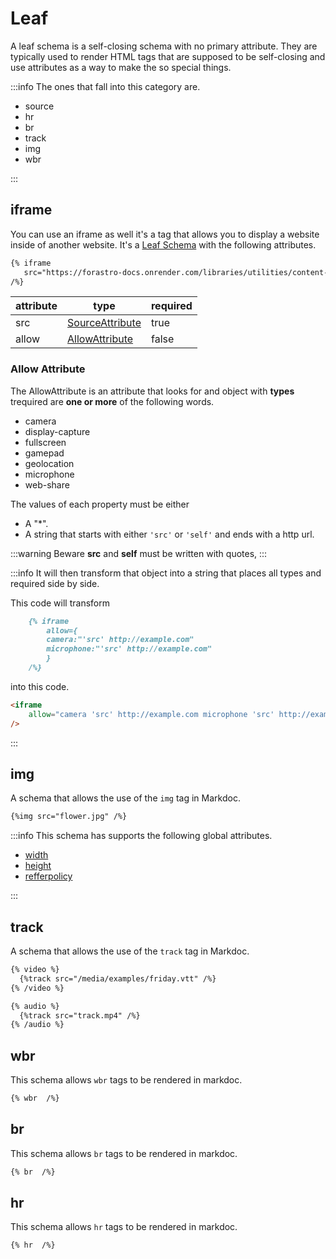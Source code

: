 <!-- markdownlint-disable MD033 -->
<!-- markdownlint-disable MD041 -->

[SourceAttribute]:/attributes/custom#sourceattribute

<script setup lang="ts">
const iframeAttributesDataList = [
    {
        attribute:"name",
        type: {
            href:"/attributes/custom#sourceattribute",
            text:"SourceAttribute",
        },
        required: "false",
     },
    {
        attribute:"loading",
        type: "String",
        required: "false",
        matches: [
            "eager",
            "lazy",
        ]
     },
    {
        attribute:"sandbox",
        type: "String",
        required: "false",
        matches: [
            "allow-top-navigation-to-custom-protocols",
             "allow-top-navigation-by-user-activation",
             "allow-top-navigation",
              "allow-scripts",
              "allow-same-origin",
              "allow-popups-to-escape-sandbox",
              "allow-popups allow-pointer-lock",
              "allow-orientation-lock",
            "allow-modals",
            "allow-forms",
            "allow-downloads",
        ]
     },
    {
        attribute:"width",
        type: {
            href:"/attributes/custom#integerattribute",
            text:"IntegerAttribute",
        },
        required: "false",
     },
    {
        attribute:"height",
        type: {
            href:"/attributes/custom#integerattribute",
            text:"IntegerAttribute",
        },
        required: "false",
     },
]

const imageAttributesList = [
    { attribute:'src',
      type:{
        href:'/attributes/custom#sourceattribute',
        text:''
    },
    errorLevel:'critical',
    required:'true',
  },
    { attribute:'srcset',
      type:{
        href:'/attributes/custom#srcset-attribute',
        text:''
    },
    errorLevel:'critical',
    required:'true',
  },
    { attribute:'sizes',
      type:{
        href:'/attributes/custom#sizes-attribute',
        text:''
    },
    errorLevel:'warning',
    required:'true',
  },
  {
    attribute:'alt',
    type:'String',
    required:'true',
  },
  {
    attribute:'crossorigin',
    type:'String',
    matches: [
        'anonymous',
        'use-credentials'
    ]
  },
  {
    attribute:'fetchpriority',
    type:'String',
    matches: [
        'high',
        'low',
        'auto'
    ]
  },
  {
    attribute:'decoding',
    type:'String',
    matches: [
        'auto',
        'sync',
        'async'
    ]
  },
  {
    attribute:'loading',
    type:'String',
    matches: [
        'eager',
        'lazy'
    ]
  },
]

const trackAttributesList = [
  {
    attribute: 'src',
      type:{
        href:'/attributes/custom#sourceattribute',
        text:''
    },
    required:'true',
  },
  {
    attribute: 'srclang',
    type: "Boolean",
    reference: {
      href: "attributes/index.md#lang",
      text: "lang"
    }
  },{
    attribute: 'default',
    type:"Boolean",
  },
  {
    attribute: 'label',
    type:"String",
  },
  
  {
    attribute: 'kind',
    type: "String",
    matches: [
          "captions",
          "chapters",
          "descriptions",
          "metadata",
          "subtitles",
        ]
  },
]

</script>

# Leaf

A leaf schema is a self-closing schema with no primary attribute.
They are typically used to render HTML tags that are supposed to be self-closing
and use attributes as a way to make the so special things.

:::info The ones that fall into this category are.

- source
- hr
- br
- track
- img
- wbr

:::

## iframe

You can use an iframe as well it's a tag that allows you to display a website inside of another website.
 It's a [Leaf Schema](/attributes/index#leaf-schema) with the following attributes.

 ```md
 {% iframe 
    src="https://forastro-docs.onrender.com/libraries/utilities/content-collection-helpers" 
 /%}
 ```

| attribute | type                               | required |
| --------- | ---------------------------------- | -------- |
| src       | [SourceAttribute][SourceAttribute] | true     |
| allow     | [AllowAttribute](#allow-attribute) | false    |

### Allow Attribute

The AllowAttribute is an attribute that looks for and object with
**types** trequired are **one or more** of the following words.

- camera
- display-capture
- fullscreen
- gamepad
- geolocation
- microphone
- web-share

The values of each property must be either

- A "*".
- A string that starts with either `'src'` or `'self'` and ends with a http url.

:::warning Beware
**src** and **self** must be written with quotes,
:::

:::info It will then transform that object into a string that places all types and required side by side.

This code will transform

```md
    {% iframe 
        allow={
        camera:"'src' http://example.com"
        microphone:"'src' http://example.com"
        } 
    /%}
```

into this code.

```html
<iframe 
    allow="camera 'src' http://example.com microphone 'src' http://example.com"
/>
```

:::

<AttributeTable :attributeList="iframeAttributesDataList" />

## img

A schema that allows the use of the `img` tag in Markdoc.

```md
{%img src="flower.jpg" /%}
```

:::info This schema has supports the following global attributes.

- [width](../attributes/index.md#width)
- [height](../attributes/index.md#height)
- [refferpolicy](../attributes/index.md#refferpolicy)

:::

<AttributeTable :attributeList="imageAttributesList" />

## track

A schema that allows the use of the `track` tag in Markdoc.

```md
{% video %}
  {%track src="/media/examples/friday.vtt" /%}
{% /video %}
```

```md
{% audio %}
  {%track src="track.mp4" /%}
{% /audio %}
```

<AttributeTable :attributeList="trackAttributesList" />

## wbr

 This schema allows `wbr` tags to be rendered in markdoc.

```md
{% wbr  /%}
```

## br

 This schema allows `br` tags to be rendered in markdoc.

```md
{% br  /%}
```

## hr

 This schema allows `hr` tags to be rendered in markdoc.

```md
{% hr  /%}
```
